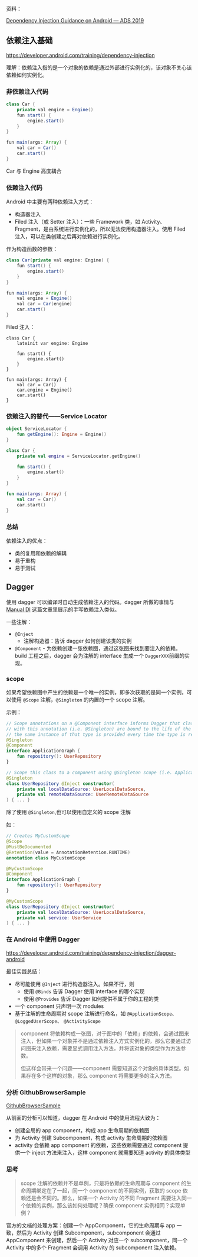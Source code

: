 资料：

[Dependency Injection Guidance on Android — ADS 2019](https://medium.com/androiddevelopers/dependency-injection-guidance-on-android-ads-2019-b0b56d774bc2)



## 依赖注入基础

https://developer.android.com/training/dependency-injection

理解：依赖注入指的是一个对象的依赖是通过外部进行实例化的，该对象不关心该依赖如何实例化。

### 非依赖注入代码

```java
class Car {
    private val engine = Engine()
    fun start() {
        engine.start()
    }
}

fun main(args: Array) {
    val car = Car()
    car.start()
}
```

Car 与 Engine 高度耦合

### 依赖注入代码

Android 中主要有两种依赖注入方式：

* 构造器注入
* Filed 注入（或 Setter 注入）：一些 Framework 类，如 Activity、Fragment，是由系统进行实例化的，所以无法使用构造器注入。使用 Filed 注入，可以在类创建之后再对依赖进行实例化。

作为构造函数的参数：

```java
class Car(private val engine: Engine) {
    fun start() {
        engine.start()
    }
}

fun main(args: Array) {
    val engine = Engine()
    val car = Car(engine)
    car.start()
}
```

Filed 注入：

```
class Car {
    lateinit var engine: Engine

    fun start() {
        engine.start()
    }
}

fun main(args: Array) {
    val car = Car()
    car.engine = Engine()
    car.start()
}
```



### 依赖注入的替代——Service Locator

```kotlin
object ServiceLocator {
    fun getEngine(): Engine = Engine()
}

class Car {
    private val engine = ServiceLocator.getEngine()

    fun start() {
        engine.start()
    }
}

fun main(args: Array) {
    val car = Car()
    car.start()
}
```



### 总结

依赖注入的优点：

* 类的复用和依赖的解耦
* 易于重构
* 易于测试





## Dagger

使用 dagger 可以编译时自动生成依赖注入的代码。dagger 所做的事情与 [Manual DI](https://developer.android.com/training/dependency-injection/manual) 这篇文章里展示的手写依赖注入类似。

一些注解：

* `@Inject`
  * 注解构造器：告诉 dagger 如何创建该类的实例
* `@Component` - 为依赖创建一张依赖图，通过这张图来找到要注入的依赖。build 工程之后，dagger 会为注解的 interface 生成一个 `DaggerXXX`前缀的实现。

### scope

如果希望依赖图中产生的依赖是一个唯一的实例，即多次获取的是同一个实例，可以使用 `@Scope` 注解，`@Singleton` 的内置的一个 scope 注解。

示例：

```kotlin
// Scope annotations on a @Component interface informs Dagger that classes annotated
// with this annotation (i.e. @Singleton) are bound to the life of the graph and so
// the same instance of that type is provided every time the type is requested.
@Singleton
@Component
interface ApplicationGraph {
    fun repository(): UserRepository
}

// Scope this class to a component using @Singleton scope (i.e. ApplicationGraph)
@Singleton
class UserRepository @Inject constructor(
    private val localDataSource: UserLocalDataSource,
    private val remoteDataSource: UserRemoteDataSource
) { ... }
```

除了使用 `@Singleton`,也可以使用自定义的 scope 注解

如：

```kotlin
// Creates MyCustomScope
@Scope
@MustBeDocumented
@Retention(value = AnnotationRetention.RUNTIME)
annotation class MyCustomScope
```

```kotlin
@MyCustomScope
@Component
interface ApplicationGraph {
    fun repository(): UserRepository
}

@MyCustomScope
class UserRepository @Inject constructor(
    private val localDataSource: UserLocalDataSource,
    private val service: UserService
) { ... }
```



### 在 Android 中使用 Dagger

https://developer.android.com/training/dependency-injection/dagger-android

最佳实践总结：

* 尽可能使用 `@Inject` 进行构造器注入。如果不行，则
  * 使用 `@Binds` 告诉 Dagger 使用 interface 的哪个实现
  * 使用 `@Provides` 告诉 Dagger 如何提供不属于你的工程的类
* 一个 component 只声明一次 modules
* 基于注解的生命周期对 scope 注解进行命名，如 `@ApplicationScope`、 `@LoggedUserScope`、 `@ActivityScope`

> component 将依赖构成一张图，对于图中的「依赖」的依赖，会通过图来注入，但如果一个对象并不是通过依赖注入方式实例化的，那么它要通过访问图来注入依赖，需要显式调用注入方法，并将该对象的类型作为方法参数。
>
> 但这样会带来一个问题——component 需要知道这个对象的具体类型。如果存在多个这样的对象，那么 component 将需要更多的注入方法。



### 分析 GithubBrowserSample 

[GithubBrowserSample](https://github.com/android/architecture-components-samples/tree/master/GithubBrowserSample)

从前面的分析可以知道，dagger 在 Android 中的使用流程大致为：

* 创建全局的 app component，构成 app 生命周期的依赖图
* 为 Activity 创建 Subcomponent，构成 activity 生命周期的依赖图
* activity 会依赖 app component 的依赖，这些依赖需要通过 component 提供一个 inject 方法来注入，这样 component 就需要知道 activity 的具体类型







### 思考

> scope 注解的依赖并不是单例，只是将依赖的生命周期与 component 的生命周期绑定在了一起，同一个 component 的不同实例，获取的 scope 依赖还是会不同的。那么，如果一个 Activity 的不同 Fragment 需要注入同一个依赖的实例，那么该如何处理呢？确保 component 实例相同？实现单例？

官方的文档的处理方案：创建一个 AppComponent，它的生命周期与 app 一致，然后为 Activity 创建 Subcomponent，subcomponent 会通过 AppComponent 来创建，然后一个 Activity 对应一个 subcomponent，同一个 Activity 中的多个 Fragment 会调用 Activity 的 subcomponent 注入依赖。